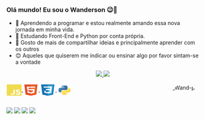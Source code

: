 ### Olá mundo! Eu sou o Wanderson  😉👋

- 🔭 Aprendendo a programar e estou realmente amando essa nova jornada em minha vida.
- 🌱 Estudando Front-End e Python por conta própria.
- 👯 Gosto de mais de compartilhar ideias e principalmente aprender com os outros
- 😊 Aqueles que quiserem me indicar ou ensinar algo por favor sintam-se a vontade
<div align="center">
  <a href="https://github.com/WandersonKlebert">
  <img height="170em" src="https://github-readme-stats.vercel.app/api?username=WandersonKlebert&show_icons=true&theme=tokyonight&include_all_commits=true&count_private=true"/>
  <img height="135em" src="https://github-readme-stats.vercel.app/api/top-langs/?username=WandersonKlebert&layout=compact&langs_count=7&theme=tokyonight"/>
</div>
<div style="display: inline_block"><br>
  <img align="center" alt="Wand-Js" height="30" width="40" src="https://raw.githubusercontent.com/devicons/devicon/master/icons/javascript/javascript-plain.svg">
  <img align="center" alt="Wand-HTML" height="30" width="40" src="https://raw.githubusercontent.com/devicons/devicon/master/icons/html5/html5-original.svg">
  <img align="center" alt="Wand-CSS" height="30" width="40" src="https://raw.githubusercontent.com/devicons/devicon/master/icons/css3/css3-original.svg">
  <img align="center" alt="Wand-Python" height="30" width="40" src="https://raw.githubusercontent.com/devicons/devicon/master/icons/python/python-original.svg">
  <img align="right" alt="Wand-pic" height="150" style="border-radius:50px;" src="https://media.discordapp.net/attachments/889328303368970253/927707413413519440/Webp.net-gifmaker.gif?width=468&height=468">
</div>
  
  ##
 
<div> 

  <a href="https://instagram.com/rafaballerini" target="_blank"><img src="https://img.shields.io/badge/-Instagram-%23E4405F?style=for-the-badge&logo=instagram&logoColor=white" target="_blank"></a>
 <a href="https://discord.gg/wagxzStdcR" target="_blank"><img src="https://img.shields.io/badge/Discord-7289DA?style=for-the-badge&logo=discord&logoColor=white" target="_blank"></a> 
  <a href = "mailto:wandersonklebert@gmail.com"><img src="https://img.shields.io/badge/-Gmail-%23333?style=for-the-badge&logo=gmail&logoColor=white" target="_blank"></a>
  <a href="https://www.linkedin.com/in/" target="_blank"><img src="https://img.shields.io/badge/-LinkedIn-%230077B5?style=for-the-badge&logo=linkedin&logoColor=white" target="_blank"></a> 
 
</div>
